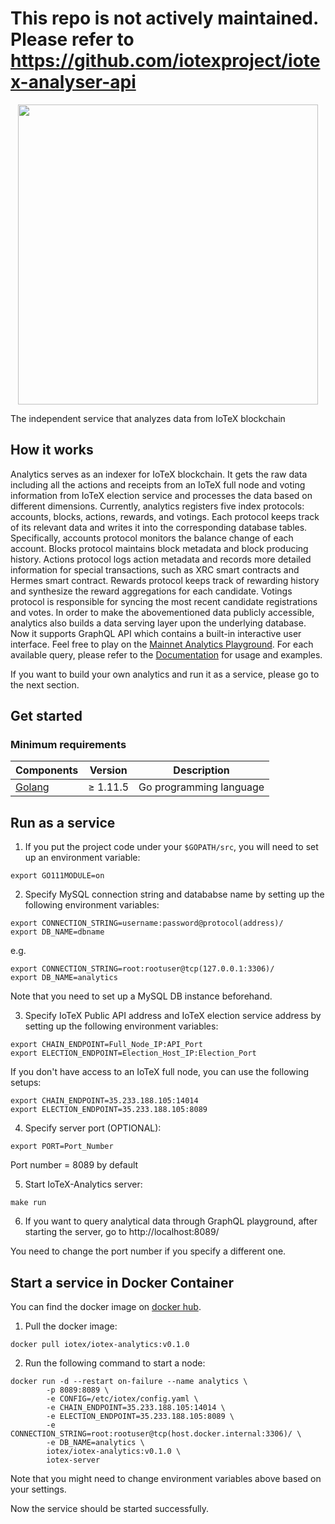 # This repo is not actively maintained. Please refer to https://github.com/iotexproject/iotex-analyser-api

<p align="center">
  <img src="https://github.com/iotexproject/iotex-analytics/blob/master/analytics.png" width="480px">
</p>


The independent service that analyzes data from IoTeX blockchain

## How it works
Analytics serves as an indexer for IoTeX blockchain. It gets the raw data including all the actions and receipts from an IoTeX full node and voting information from IoTeX election service and processes the data based on different dimensions. Currently, analytics registers five index protocols: accounts, blocks, actions, rewards, and votings. Each protocol keeps track of its relevant data and writes it into the corresponding database tables. Specifically, accounts protocol monitors the balance change of each account. Blocks protocol maintains block metadata and block producing history. Actions protocol logs action metadata and records more detailed information for special transactions, such as XRC smart contracts and Hermes smart contract. Rewards protocol keeps track of rewarding history and synthesize the reward aggregations for each candidate. Votings protocol is responsible for syncing the most recent candidate registrations and votes. In order to make the abovementioned data publicly accessible, analytics also builds a data serving layer upon the underlying database. Now it supports GraphQL API which contains a built-in interactive user interface. Feel free to play on the [Mainnet Analytics Playground](https://analytics.iotexscan.io/). For each available query, please refer to the [Documentation](https://docs.iotex.io/docs/misc.html#analytics) for usage and examples. 

If you want to build your own analytics and run it as a service, please go to the next section.

## Get started

### Minimum requirements

| Components | Version | Description |
|----------|-------------|-------------|
| [Golang](https://golang.org) | &ge; 1.11.5 | Go programming language |

## Run as a service
1. If you put the project code under your `$GOPATH/src`, you will need to set up an environment variable:
```
export GO111MODULE=on
```

2. Specify MySQL connection string and datababse name by setting up the following environment variables:
```
export CONNECTION_STRING=username:password@protocol(address)/
export DB_NAME=dbname
```
e.g. 
```
export CONNECTION_STRING=root:rootuser@tcp(127.0.0.1:3306)/
export DB_NAME=analytics
```
Note that you need to set up a MySQL DB instance beforehand.

3. Specify IoTeX Public API address and IoTeX election service address by setting up the following environment variables:
```
export CHAIN_ENDPOINT=Full_Node_IP:API_Port
export ELECTION_ENDPOINT=Election_Host_IP:Election_Port
```
If you don't have access to an IoTeX full node, you can use the following setups:
```
export CHAIN_ENDPOINT=35.233.188.105:14014
export ELECTION_ENDPOINT=35.233.188.105:8089
```

4. Specify server port (OPTIONAL):
```
export PORT=Port_Number
```
Port number = 8089 by default

5. Start IoTeX-Analytics server:
```
make run
```

6. If you want to query analytical data through GraphQL playground, after starting the server, go to http://localhost:8089/

You need to change the port number if you specify a different one. 

## Start a service in Docker Container

You can find the docker image on [docker hub](https://hub.docker.com/r/iotex/iotex-analytics).

1. Pull the docker image:

```
docker pull iotex/iotex-analytics:v0.1.0
```

2. Run the following command to start a node:

```
docker run -d --restart on-failure --name analytics \
        -p 8089:8089 \
        -e CONFIG=/etc/iotex/config.yaml \
        -e CHAIN_ENDPOINT=35.233.188.105:14014 \
        -e ELECTION_ENDPOINT=35.233.188.105:8089 \
        -e CONNECTION_STRING=root:rootuser@tcp(host.docker.internal:3306)/ \
        -e DB_NAME=analytics \
        iotex/iotex-analytics:v0.1.0 \
        iotex-server
```

Note that you might need to change environment variables above based on your settings. 

Now the service should be started successfully.



